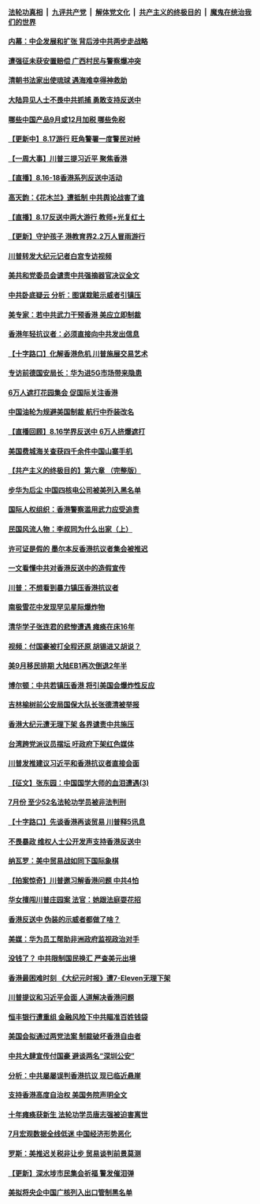 ####  [法轮功真相](../../../../basic/blob/master/README.md?t=08180039) &nbsp;|&nbsp; [九评共产党](../../../../9ping.md/blob/master/README.md?t=08180039) &nbsp;|&nbsp; [解体党文化](../../../../jtdwh.md/blob/master/README.md?t=08180039)  &nbsp;|&nbsp; [共产主义的终极目的](../../../../gczydzjmd.md/blob/master/README.md?t=08180039) &nbsp;|&nbsp; [魔鬼在统治我们的世界](../../../../mgztzwmdsj.md/blob/master/README.md?t=08180039) 

#### [内幕：中企发展和扩张 背后涉中共两步走战略](../pages/nf4514/n11458854.md?t=08180039) 

#### [遭强征未获安置赔偿 广西村民与警察爆冲突](../pages/nf4514/n11460053.md?t=08180039) 

#### [清朝书法家出使琉球 遇海难幸得神救助](../pages/nf4514/n11458600.md?t=08180039) 

#### [大陆异见人士不畏中共抓捕 勇敢支持反送中](../pages/nf4514/n11459960.md?t=08180039) 

#### [哪些中国产品9月或12月加税 哪些免税](../pages/nf4514/n11454044.md?t=08180039) 

#### [【更新中】8.17游行 旺角警署一度警民对峙](../pages/nf4514/n11459527.md?t=08180039) 

#### [【一周大事】川普三提习近平 聚焦香港](../pages/nf4514/n11458052.md?t=08180039) 

#### [【直播】8.16-18香港系列反送中活动](../pages/nf4514/n11455862.md?t=08180039) 

#### [高天韵：《花木兰》遭抵制 中共舆论战害了谁](../pages/nf4514/n11459027.md?t=08180039) 

#### [【直播】8.17反送中两大游行 教师+光复红土](../pages/nf4514/n11459235.md?t=08180039) 

#### [【更新】守护孩子 港教育界2.2万人冒雨游行](../pages/nf4514/n11458957.md?t=08180039) 

#### [川普转发大纪元记者白宫专访视频](../pages/nf4514/n11459086.md?t=08180039) 

#### [美共和党委员会谴责中共强摘器官决议全文](../pages/nf4514/n11438170.md?t=08180039) 

#### [中共卧底疑云 分析：图谋栽赃示威者引镇压](../pages/nf4514/n11458931.md?t=08180039) 

#### [美专家：若中共武力干预香港 美应立即制裁](../pages/nf4514/n11458852.md?t=08180039) 

#### [香港年轻抗议者：必须直接向中共发出信息](../pages/nf4514/n11458480.md?t=08180039) 

#### [【十字路口】化解香港危机 川普施展交易艺术](../pages/nf4514/n11456480.md?t=08180039) 

#### [专访前德国安局长：华为进5G市场带来隐患](../pages/nf4514/n11458293.md?t=08180039) 

#### [6万人遮打花园集会 促国际关注香港](../pages/nf4514/n11458002.md?t=08180039) 

#### [中国油轮为规避美国制裁 航行中乔装改名](../pages/nf4514/n11458211.md?t=08180039) 

#### [【直播回顾】8.16学界反送中 6万人挤爆遮打](../pages/nf4514/n11458362.md?t=08180039) 

#### [美国费城海关查获四千余件中国山寨手机](../pages/nf4514/n11456982.md?t=08180039) 

#### [【共产主义的终极目的】第六章 （完整版）](../pages/nf4514/n11428913.md?t=08180039) 

#### [步华为后尘 中国四核电公司被美列入黑名单](../pages/nf4514/n11457466.md?t=08180039) 

#### [国际人权组织：香港警察滥用武力应受追责](../pages/nf4514/n11457421.md?t=08180039) 

#### [民国风流人物：李叔同为什么出家（上）](../pages/nf4514/n11453376.md?t=08180039) 

#### [许可证是假的 墨尔本反香港抗议者集会被推迟](../pages/nf4514/n11457104.md?t=08180039) 

#### [一文看懂中共对香港反送中的造假宣传](../pages/nf4514/n11453958.md?t=08180039) 

#### [川普：不想看到暴力镇压香港抗议者](../pages/nf4514/n11456332.md?t=08180039) 

#### [南极雪花中发现罕见星际爆炸物](../pages/nf4514/n11457018.md?t=08180039) 

#### [清华学子张连君的悲惨遭遇 瘫痪在床16年](../pages/nf4514/n11456144.md?t=08180039) 

#### [视频：付国豪被打全程还原 胡锡进又胡说？](../pages/nf4514/n11455926.md?t=08180039) 

#### [美9月移民排期 大陆EB1再次倒退2年半](../pages/nf4514/n11455941.md?t=08180039) 

#### [博尔顿：中共若镇压香港 将引美国会爆炸性反应](../pages/nf4514/n11456046.md?t=08180039) 

#### [吉林榆树前公安局国保大队长张德清被举报](../pages/nf4514/n11440333.md?t=08180039) 

#### [香港大纪元遭无理下架 各界谴责中共施压](../pages/nf4514/n11455703.md?t=08180039) 

#### [台湾跨党派议员摆坛 吁政府下架红色媒体](../pages/nf4514/n11455111.md?t=08180039) 

#### [川普发推建议习近平和香港抗议者直接会面](../pages/nf4514/n11455583.md?t=08180039) 

#### [【征文】张东园：中国国学大师的血泪遭遇(3)](../pages/nf4514/n11196827.md?t=08180039) 

#### [7月份 至少52名法轮功学员被非法判刑](../pages/nf4514/n11455080.md?t=08180039) 

#### [【十字路口】先谈香港再谈贸易 川普释5讯息](../pages/nf4514/n11454007.md?t=08180039) 

#### [不畏暴政 维权人士公开发声支持香港反送中](../pages/nf4514/n11452374.md?t=08180039) 

#### [纳瓦罗：美中贸易战如同下国际象棋](../pages/nf4514/n11453601.md?t=08180039) 

#### [【拍案惊奇】川普邀习解香港问题 中共4怕](../pages/nf4514/n11454035.md?t=08180039) 

#### [华女擅闯川普庄园案 法官：她跟法庭耍花招](../pages/nf4514/n11453561.md?t=08180039) 

#### [香港反送中 伪装的示威者都做了啥？](../pages/nf4514/n11453884.md?t=08180039) 

#### [美媒：华为员工帮助非洲政府监视政治对手](../pages/nf4514/n11453706.md?t=08180039) 

#### [没钱了？ 中共限制国民换汇 严查美元出境](../pages/nf4514/n11454040.md?t=08180039) 

#### [香港最困难时刻 《大纪元时报》遭7-Eleven无理下架](../pages/nf4514/n11453936.md?t=08180039) 

#### [川普提议和习近平会面 人道解决香港问题](../pages/nf4514/n11453937.md?t=08180039) 

#### [恒丰银行遭重组 金融风险下中共瞄准百姓钱袋](../pages/nf4514/n11453878.md?t=08180039) 

#### [美国会拟通过两党法案 制裁破坏香港自由者](../pages/nf4514/n11453759.md?t=08180039) 

#### [中共大肆宣传付国豪 避谈两名“深圳公安”](../pages/nf4514/n11453495.md?t=08180039) 

#### [分析：中共屡屡误判香港抗议 现已临近悬崖](../pages/nf4514/n11453426.md?t=08180039) 

#### [支持香港高度自治权 美国务院声明全文](../pages/nf4514/n11453230.md?t=08180039) 

#### [十年瘫痪获新生 法轮功学员唐志强被迫害离世](../pages/nf4514/n11452631.md?t=08180039) 

#### [7月宏观数据全线低迷 中国经济形势恶化](../pages/nf4514/n11453167.md?t=08180039) 

#### [罗斯：美推迟关税非让步 贸易谈判前景莫测](../pages/nf4514/n11453090.md?t=08180039) 

#### [【更新】深水埗市民集会祈福 警发催泪弹](../pages/nf4514/n11451780.md?t=08180039) 

#### [美拟将央企中国广核列入出口管制黑名单](../pages/nf4514/n11452900.md?t=08180039) 

